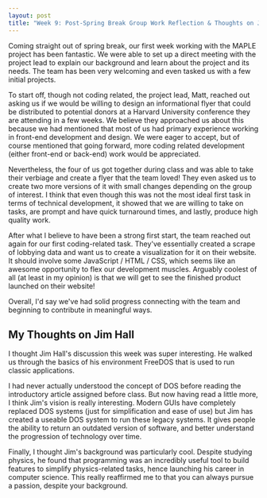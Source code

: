 ```yaml
---
layout: post
title: "Week 9: Post-Spring Break Group Work Reflection & Thoughts on Jim Hall"
---
```


Coming straight out of spring break, our first week working with the MAPLE project has been fantastic. We were able to set up a direct meeting with the project lead to explain our background and learn about the project and its needs. The team has been very welcoming and even tasked us with a few initial projects. 

<!--more-->

To start off, though not coding related, the project lead, Matt, reached out asking us if we would be willing to design an informational flyer that could be distributed to potential donors at a Harvard University conference they are attending in a few weeks. We believe they approached us about this because we had mentioned that most of us had primary experience working in front-end development and design. We were eager to accept, but of course mentioned that going forward, more coding related development (either front-end or back-end) work would be appreciated. 

Nevertheless, the four of us got together during class and was able to take their verbiage and create a flyer that the team loved! They even asked us to create two more versions of it with small changes depending on the group of interest. I think that even though this was not the most ideal first task in terms of technical development, it showed that we are willing to take on tasks, are prompt and have quick turnaround times, and lastly, produce high quality work. 

After what I believe to have been a strong first start, the team reached out again for our first coding-related task. They've essentially created a scrape of lobbying data and want us to create a visualization for it on their website. It should involve some JavaScript / HTML / CSS, which seems like an awesome opportunity to flex our development muscles. Arguably coolest of all (at least in my opinion) is that we will get to see the finished product launched on their website!

Overall, I'd say we've had solid progress connecting with the team and beginning to contribute in meaningful ways. 

## My Thoughts on Jim Hall

I thought Jim Hall's discussion this week was super interesting. He walked us through the basics of his environment FreeDOS that is used to run classic applications.

I had never actually understood the concept of DOS before reading the introductory article assigned before class. But now having read a little more, I think Jim's vision is really interesting. Modern GUIs have completely replaced DOS systems (just for simplification and ease of use) but Jim has created a useable DOS system to run these legacy systems. It gives people the ability to return an outdated version of software, and better understand the progression of technology over time. 

Finally, I thought Jim's background was particularly cool. Despite studying physics, he found that programming was an incredibly useful tool to build features to simplify physics-related tasks, hence launching his career in computer science. This really reaffirmed me to that you can always pursue a passion, despite your background. 